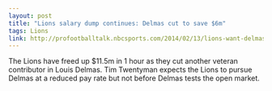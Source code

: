 ```yaml
---
layout: post
title: "Lions salary dump continues: Delmas cut to save $6m"
tags: Lions
link: http://profootballtalk.nbcsports.com/2014/02/13/lions-want-delmas-back-but-he-plans-to-test-market/
---
```

The Lions have freed up $11.5m in 1 hour as they cut another veteran contributor in Louis Delmas.  Tim Twentyman expects the Lions to pursue Delmas at a reduced pay rate but not before Delmas tests the open market.
